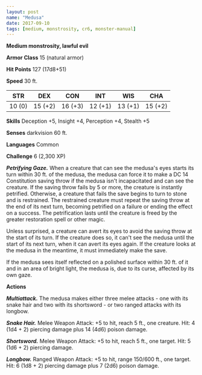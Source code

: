 ```yaml
---
layout: post
name: "Medusa"
date: 2017-09-10
tags: [medium, monstrosity, cr6, monster-manual]
---
```


**Medium monstrosity, lawful evil**

**Armor Class** 15 (natural armor)

**Hit Points** 127 (17d8+51)

**Speed** 30 ft.

|   STR   |   DEX   |   CON   |   INT   |   WIS   |   CHA   |
|:-----:|:-----:|:-----:|:-----:|:-----:|:-----:|
| 10 (0) | 15 (+2) | 16 (+3) | 12 (+1) | 13 (+1) | 15 (+2) |

**Skills** Deception +5, Insight +4, Perception +4, Stealth +5

**Senses** darkvision 60 ft.

**Languages** Common

**Challenge** 6 (2,300 XP)

***Petrifying Gaze.*** When a creature that can see the medusa's eyes starts its turn within 30 ft. of the medusa, the medusa can force it to make a DC 14 Constitution saving throw if the medusa isn't incapacitated and can see the creature. If the saving throw fails by 5 or more, the creature is instantly petrified. Otherwise, a creature that fails the save begins to turn to stone and is restrained. The restrained creature must repeat the saving throw at the end of its next turn, becoming petrified on a failure or ending the effect on a success. The petrification lasts until the creature is freed by the greater restoration spell or other magic.

Unless surprised, a creature can avert its eyes to avoid the saving throw at the start of its turn. If the creature does so, it can't see the medusa until the start of its next turn, when it can avert its eyes again. If the creature looks at the medusa in the meantime, it must immediately make the save.

If the medusa sees itself reflected on a polished surface within 30 ft. of it and in an area of bright light, the medusa is, due to its curse, affected by its own gaze.

**Actions**

***Multiattack.*** The medusa makes either three melee attacks -  one with its snake hair and two with its shortsword - or two ranged attacks with its longbow.

***Snake Hair.*** Melee Weapon Attack: +5 to hit, reach 5 ft., one creature. Hit: 4 (1d4 + 2) piercing damage plus 14 (4d6) poison damage.

***Shortsword.*** Melee Weapon Attack: +5 to hit, reach 5 ft., one target. Hit: 5 (1d6 + 2) piercing damage.

***Longbow.*** Ranged Weapon Attack: +5 to hit, range 150/600 ft., one target. Hit: 6 (1d8 + 2) piercing damage plus 7 (2d6) poison damage.


